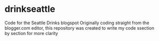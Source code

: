 # drinkseattle
Code for the Seattle Drinks blogspot 
Originally coding straight from the blogger.com editor, this repository was created to write my code ssection by section for more clarity

